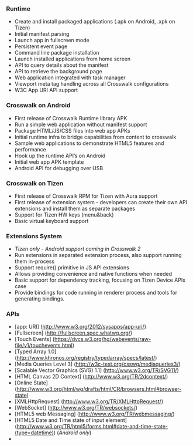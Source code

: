 ### Runtime

* Create and install packaged applications (.apk on Android, .xpk on Tizen)
* Initial manifest parsing
* Launch app in fullscreen mode
* Persistent event page
* Command line package installation
* Launch installed applications from home screen
* API to query details about the manifest
* API to retrieve the background page
* Web application integrated with task manager
* Viewport meta tag handling across all Crosswalk configurations
* W3C App URI API support

### Crosswalk on Android

* First release of Crosswalk Runtime library APK 
* Run a simple web application without manifest support
* Package HTML/JS/CSS files into web app APKs
* Initial runtime infra to bridge capabilities from content to crosswalk
* Sample web applications to demonstrate HTML5 features and performance
* Hook up the runtime API’s on Android
* Initial web app APK template
* Android API for debugging over USB

### Crosswalk on Tizen

* First release of Crosswalk RPM for Tizen with Aura support
* First release of extension system - developers can create their own API extensions and install them as separate packages
* Support for Tizen HW keys (menu&back)
* Basic virtual keyboard support 

### Extensions System

* _Tizen only - Android support coming in Crosswalk 2_
* Run extensions in separated extension process, also support running them in-process
* Support require() primitive in JS API extensions
* Allows providing convenience and native functions when needed
* Basic support for dependency tracking, focusing on Tizen Device APIs case
* Provide bindings for code running in renderer process and tools for generating bindings.

### APIs

* [app: URI] (http://www.w3.org/2012/sysapps/app-uri/)
* [Fullscreen] (http://fullscreen.spec.whatwg.org/)
* [Touch Events] (https://dvcs.w3.org/hg/webevents/raw-file/v1/touchevents.html)
* [Typed Array 1.0] (http://www.khronos.org/registry/typedarray/specs/latest/)
* [Media Queries Level 3] (http://w3c-test.org/csswg/mediaqueries3/)
* [Scalable Vector Graphics (SVG) 1.1] (http://www.w3.org/TR/SVG11/)
* [HTML Canvas 2D Context] (http://www.w3.org/TR/2dcontext/)
* [Online State] (http://www.w3.org/html/wg/drafts/html/CR/browsers.html#browser-state)
* [XMLHttpRequest] (http://www.w3.org/TR/XMLHttpRequest/)
* [WebSocket] (http://www.w3.org/TR/websockets/)
* [HTML5 web Messaging] (http://www.w3.org/TR/webmessaging/)
* [HTML5 Date and Time state of input element] (http://www.w3.org/TR/html5/forms.html#date-and-time-state-(type=datetime)) (_Android only_)
*  
		
		
		
		
		
		
		
		